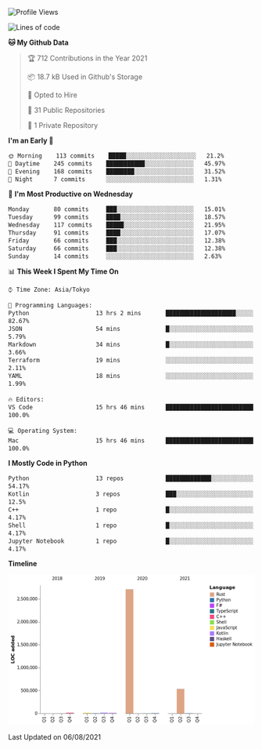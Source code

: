 <!--START_SECTION:waka-->
![Profile Views](http://img.shields.io/badge/Profile%20Views-0-blue)

![Lines of code](https://img.shields.io/badge/From%20Hello%20World%20I%27ve%20Written-3.3%20million%20lines%20of%20code-blue)

**🐱 My Github Data** 

> 🏆 712 Contributions in the Year 2021
 > 
> 📦 18.7 kB Used in Github's Storage 
 > 
> 💼 Opted to Hire
 > 
> 📜 31 Public Repositories 
 > 
> 🔑 1 Private Repository 
 > 
**I'm an Early 🐤** 

```text
🌞 Morning    113 commits    █████░░░░░░░░░░░░░░░░░░░░   21.2% 
🌆 Daytime    245 commits    ███████████░░░░░░░░░░░░░░   45.97% 
🌃 Evening    168 commits    ████████░░░░░░░░░░░░░░░░░   31.52% 
🌙 Night      7 commits      ░░░░░░░░░░░░░░░░░░░░░░░░░   1.31%

```
📅 **I'm Most Productive on Wednesday** 

```text
Monday       80 commits     ███░░░░░░░░░░░░░░░░░░░░░░   15.01% 
Tuesday      99 commits     ████░░░░░░░░░░░░░░░░░░░░░   18.57% 
Wednesday    117 commits    █████░░░░░░░░░░░░░░░░░░░░   21.95% 
Thursday     91 commits     ████░░░░░░░░░░░░░░░░░░░░░   17.07% 
Friday       66 commits     ███░░░░░░░░░░░░░░░░░░░░░░   12.38% 
Saturday     66 commits     ███░░░░░░░░░░░░░░░░░░░░░░   12.38% 
Sunday       14 commits     ░░░░░░░░░░░░░░░░░░░░░░░░░   2.63%

```


📊 **This Week I Spent My Time On** 

```text
⌚︎ Time Zone: Asia/Tokyo

💬 Programming Languages: 
Python                   13 hrs 2 mins       ████████████████████░░░░░   82.67% 
JSON                     54 mins             █░░░░░░░░░░░░░░░░░░░░░░░░   5.79% 
Markdown                 34 mins             █░░░░░░░░░░░░░░░░░░░░░░░░   3.66% 
Terraform                19 mins             ░░░░░░░░░░░░░░░░░░░░░░░░░   2.11% 
YAML                     18 mins             ░░░░░░░░░░░░░░░░░░░░░░░░░   1.99%

🔥 Editors: 
VS Code                  15 hrs 46 mins      █████████████████████████   100.0%

💻 Operating System: 
Mac                      15 hrs 46 mins      █████████████████████████   100.0%

```

**I Mostly Code in Python** 

```text
Python                   13 repos            █████████████░░░░░░░░░░░░   54.17% 
Kotlin                   3 repos             ███░░░░░░░░░░░░░░░░░░░░░░   12.5% 
C++                      1 repo              █░░░░░░░░░░░░░░░░░░░░░░░░   4.17% 
Shell                    1 repo              █░░░░░░░░░░░░░░░░░░░░░░░░   4.17% 
Jupyter Notebook         1 repo              █░░░░░░░░░░░░░░░░░░░░░░░░   4.17%

```


**Timeline**

![Chart not found](https://raw.githubusercontent.com/kitagawa-hr/kitagawa-hr/main/charts/bar_graph.png) 


 Last Updated on 06/08/2021
<!--END_SECTION:waka-->
